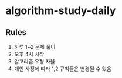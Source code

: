 # algorithm-study-daily
## Rules
1. 하루 1~2 문제 풀이
2. 오후 4시 시작
3. 알고리즘 유형 자율
4. 개인 사정에 따라 1,2 규칙들은 변경될 수 있음
